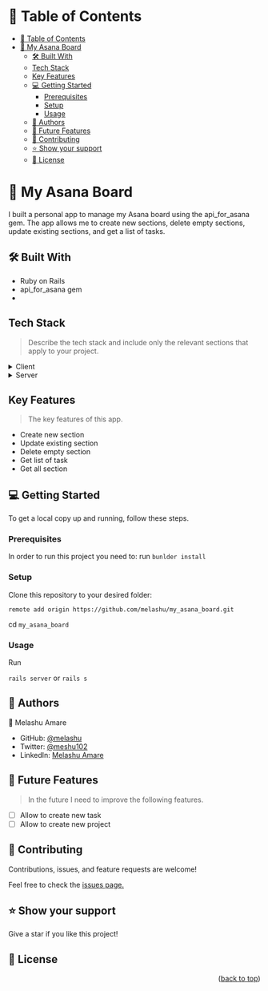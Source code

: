 
<a name="readme-top"></a>


# 📗 Table of Contents

- [📗 Table of Contents](#-table-of-contents)
- [📖 My Asana Board ](#-my-asana-board-)
  - [🛠 Built With ](#-built-with-)
  - [Tech Stack ](#tech-stack-)
  - [Key Features ](#key-features-)
  - [💻 Getting Started ](#-getting-started-)
    - [Prerequisites](#prerequisites)
    - [Setup](#setup)
    - [Usage](#usage)
  - [👥 Authors ](#-authors-)
  - [🔭 Future Features ](#-future-features-)
  - [🤝 Contributing ](#-contributing-)
  - [⭐️ Show your support ](#️-show-your-support-)
  - [📝 License ](#-license-)

# 📖 My Asana Board <a name="about-project"></a>

I built a personal app to manage my Asana board using the api_for_asana gem. The app allows me to create new sections, delete empty sections, update existing sections, and get a list of tasks.
 
## 🛠 Built With <a name="built-with"></a>

- Ruby on Rails
- api_for_asana gem
- 
## Tech Stack <a name="tech-stack"></a>

> Describe the tech stack and include only the relevant sections that apply to your project.

<details>
  <summary>Client</summary>
  <ul>
    <li>HTML, and CSS</li>
  </ul>
</details>

<details>
  <summary>Server</summary>
  <ul>
    <li><a href="https://rubyinstaller.org/">Ruby on Rails</a></li>
  </ul>
</details>
</details>

## Key Features <a name="key-features"></a>

> The key features of this app.

- Create new section
- Update existing section 
- Delete empty section 
- Get list of task 
- Get all section 


## 💻 Getting Started <a name="getting-started"></a>

To get a local copy up and running, follow these steps.

### Prerequisites

In order to run this project you need to:
run `bunlder install`

### Setup

Clone this repository to your desired folder:

`remote add origin https://github.com/melashu/my_asana_board.git`

cd `my_asana_board`

### Usage

Run 

`rails server` or `rails s`

## 👥 Authors <a name="authors"></a>
 👤 Melashu Amare

- GitHub: [@melashu](https://github.com/melashu)
- Twitter: [@meshu102](https://twitter.com/meshu102)
- LinkedIn: [Melashu Amare](https://www.linkedin.com/in/melashu-amare/)

## 🔭 Future Features <a name="future-features"></a>

> In the future I need to improve the following features.

- [ ] Allow to create new task  
- [ ] Allow to create new project 

## 🤝 Contributing <a name="contributing"></a>

Contributions, issues, and feature requests are welcome!

Feel free to check the [issues page.](https://github.com/melashu/my_asana_board/issues)

## ⭐️ Show your support <a name="support"></a>

Give a star if you like this project!

## 📝 License <a name="license"></a>

<p align="right">(<a href="#readme-top">back to top</a>)</p>
